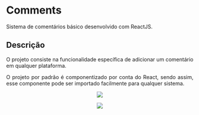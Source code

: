 # Comments
<p align="justify">Sistema de comentários básico desenvolvido com ReactJS.</p>

## Descrição
<p align="justify">O projeto consiste na funcionalidade específica de adicionar um comentário em qualquer plataforma.</p>
<p align="justify">O projeto por padrão é componentizado por conta do React, sendo assim, esse componente pode ser importado facilmente para qualquer sistema.</p>


<p align="center">
  <img src="https://user-images.githubusercontent.com/22685987/147883391-7092056b-c58c-4e56-9028-e06389c10e3e.png" />
</p>


<p align="center">
 <img src="https://user-images.githubusercontent.com/22685987/147883532-0bff0acf-6b20-4d91-869b-190ce6b7064d.png" />
</p>
